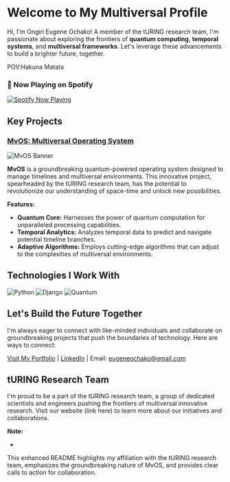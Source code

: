 # Welcome to My Multiversal Profile 

Hi, I'm Ongiri Eugene Ochako!  A member of the tURING research team, I'm passionate about exploring the frontiers of **quantum computing**, **temporal systems**, and **multiversal frameworks**. Let's leverage these advancements to build a brighter future, together. 

POV:Hakuna Matata

### 🎵 Now Playing on Spotify

[![Spotify Now Playing](https://fictional-lamp-eight.vercel.app/spotify-badge)](https://open.spotify.com/user/dw7o43712khuej4zdlqfxvu15)



##  Key Projects

### [MvOS: Multiversal Operating System](https://github.com/your-repo/mvos) 

![MvOS Banner](path/to/banner-image.gif)

**MvOS** is a groundbreaking quantum-powered operating system designed to manage timelines and multiversal environments. This innovative project, spearheaded by the tURING research team, has the potential to revolutionize our understanding of space-time and unlock new possibilities.

**Features:**

- **Quantum Core:** Harnesses the power of quantum computation for unparalleled processing capabilities.
- **Temporal Analytics:** Analyzes temporal data to predict and navigate potential timeline branches.
- **Adaptive Algorithms:** Employs cutting-edge algorithms that can adjust to the complexities of multiversal environments.

##  Technologies I Work With

![Python](https://img.shields.io/badge/Python-3.9-blue?logo=python&logoColor=white)
![Django](https://img.shields.io/badge/Django-3.2-green?logo=django)
![Quantum](https://img.shields.io/badge/Quantum-IBM%20Qiskit-blue?logo=ibm)

##  Let's Build the Future Together

I'm always eager to connect with like-minded individuals and collaborate on groundbreaking projects that push the boundaries of technology. Here are ways to connect:

 [Visit My Portfolio](https://yourportfolio.com) |  [LinkedIn]((https://www.linkedin.com/in/eugeneochako/)) |  Email: eugeneochako@gmail.com

##  tURING Research Team

I'm proud to be a part of the tURING research team, a group of dedicated scientists and engineers pushing the frontiers of multiversal innovative research. Visit our website (link here) to learn more about our initiatives and collaborations.

**Note:**

- 

This enhanced README highlights my affiliation with the tURING research team, emphasizes the groundbreaking nature of MvOS, and provides clear calls to action for collaboration.
